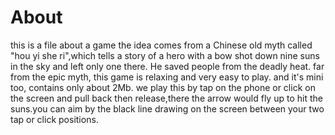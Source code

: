 # About

this is a file about a game
the idea comes from a Chinese old myth called "hou yi she ri",which tells a story of a hero with a bow shot down nine suns in the sky and left only one there. He saved people from the deadly heat.
far from the epic myth, this game is relaxing and very easy to play. and it's mini too, contains only about 2Mb.
we play this by tap on the phone or click on the screen and pull back then release,there the arrow would fly up to hit the suns.you can aim by the black line drawing on the screen between your two tap or click positions.
